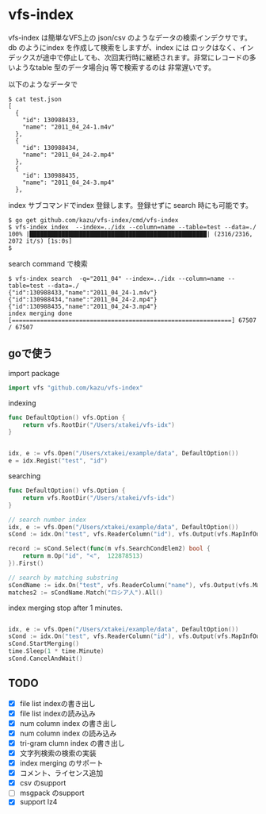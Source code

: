vfs-index
===================

vfs-index は簡単なVFS上の json/csv のようなデータの検索インデクサです。 db のようにindex を作成して検索をしますが、index には
ロックはなく、インデックスが途中で停止しても、次回実行時に継続されます。非常にレコードの多いようなtable 型のデータ場合jq 等で検索するのは
非常遅いです。


以下のようなデータで
```console
$ cat test.json
[
  {
    "id": 130988433,
    "name": "2011_04_24-1.m4v"
  },
  {
    "id": 130988434,
    "name": "2011_04_24-2.mp4"
  },
  {
    "id": 130988435,
    "name": "2011_04_24-3.mp4"
  },

```

index サブコマンドでindex 登録します。登録せずに search 時にも可能です。

```console 
$ go get github.com/kazu/vfs-index/cmd/vfs-index
$ vfs-index index  --index=../idx --column=name --table=test --data=./
100% |██████████████████████████████████████████████████| (2316/2316, 2072 it/s) [1s:0s]
$
```

search command で検索

```
$ vfs-index search  -q="2011_04" --index=../idx --column=name --table=test --data=./
{"id":130988433,"name":"2011_04_24-1.m4v"}
{"id":130988434,"name":"2011_04_24-2.mp4"}
{"id":130988435,"name":"2011_04_24-3.mp4"}
index merging done [==============================================================] 67507 / 67507
```


## goで使う

import package 

```go
import vfs "github.com/kazu/vfs-index"
```


indexing 

```go
func DefaultOption() vfs.Option {
	return vfs.RootDir("/Users/xtakei/vfs-idx")
}


idx, e := vfs.Open("/Users/xtakei/example/data", DefaultOption())
e = idx.Regist("test", "id")
```

searching 
```go
func DefaultOption() vfs.Option {
	return vfs.RootDir("/Users/xtakei/vfs-idx")
}

// search number index
idx, e := vfs.Open("/Users/xtakei/example/data", DefaultOption())
sCond := idx.On("test", vfs.ReaderColumn("id"), vfs.Output(vfs.MapInfOutput))

record := sCond.Select(func(m vfs.SearchCondElem2) bool {
    return m.Op("id", "<",  122878513)
}).First()

// search by matching substring
sCondName := idx.On("test", vfs.ReaderColumn("name"), vfs.Output(vfs.MapInfOutput))
matches2 := sCondName.Match("ロシア人").All()

```


index merging
stop after 1 minutes.

```go

idx, e := vfs.Open("/Users/xtakei/example/data", DefaultOption())
sCond := idx.On("test", vfs.ReaderColumn("id"), vfs.Output(vfs.MapInfOutput))
sCond.StartMerging()
time.Sleep(1 * time.Minute)
sCond.CancelAndWait()
```

## TODO

- [x] file list indexの書き出し
- [x] file list indexの読み込み
- [x] num column index の書き出し
- [x] num column index の読み込み
- [x] tri-gram clumn index の書き出し
- [x] 文字列検索の検索の実装
- [x] index merging のサポート
- [x] コメント、ライセンス追加
- [x] csv のsupport
- [ ] msgpack のsupport
- [x] support lz4